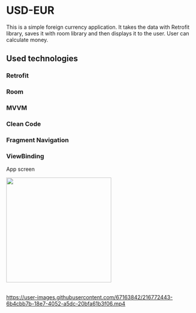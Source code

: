 # USD-EUR
This is a simple foreign currency application. It takes the data with Retrofit library, saves it with room library and then displays it to the user. User can calculate money.

## Used technologies <br>
### Retrofit <br>
### Room <br>
### MVVM <br>
### Clean Code<br>
### Fragment Navigation <br>
### ViewBinding <br>

App screen

<img src="https://user-images.githubusercontent.com/67163842/216772432-a964714d-1d70-44d5-8af0-012c21469ad1.jpg" width = 280>
<br><br>


https://user-images.githubusercontent.com/67163842/216772443-6b4cbb7b-18e7-4052-a5dc-20bfa61b3f06.mp4

